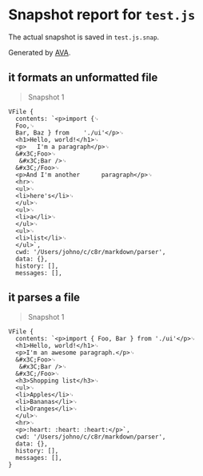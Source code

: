 # Snapshot report for `test.js`

The actual snapshot is saved in `test.js.snap`.

Generated by [AVA](https://ava.li).

## it formats an unformatted file

> Snapshot 1

    VFile {
      contents: `<p>import {␊
      Foo,␊
      Bar, Baz } from    './ui'</p>␊
      <h1>Hello, world!</h1>␊
      <p>   I'm a paragraph</p>␊
      &#x3C;Foo>␊
       &#x3C;Bar />␊
      &#x3C;/Foo>␊
      <p>And I'm another      paragraph</p>␊
      <hr>␊
      <ul>␊
      <li>here's</li>␊
      </ul>␊
      <ul>␊
      <li>a</li>␊
      </ul>␊
      <ul>␊
      <li>list</li>␊
      </ul>`,
      cwd: '/Users/johno/c/c8r/markdown/parser',
      data: {},
      history: [],
      messages: [],
    

## it parses a file

> Snapshot 1

    VFile {
      contents: `<p>import { Foo, Bar } from './ui'</p>␊
      <h1>Hello, world!</h1>␊
      <p>I'm an awesome paragraph.</p>␊
      &#x3C;Foo>␊
       &#x3C;Bar />␊
      &#x3C;/Foo>␊
      <h3>Shopping list</h3>␊
      <ul>␊
      <li>Apples</li>␊
      <li>Bananas</li>␊
      <li>Oranges</li>␊
      </ul>␊
      <hr>␊
      <p>:heart: :heart: :heart:</p>`,
      cwd: '/Users/johno/c/c8r/markdown/parser',
      data: {},
      history: [],
      messages: [],
    }